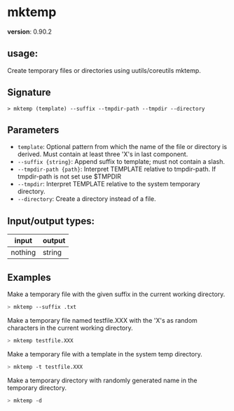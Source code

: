 # mktemp

**version**: 0.90.2

## **usage**:

Create temporary files or directories using uutils/coreutils mktemp.

## Signature

`> mktemp (template) --suffix --tmpdir-path --tmpdir --directory`

## Parameters

- `template`: Optional pattern from which the name of the file or directory is derived. Must contain at least three 'X's in last component.
- `--suffix {string}`: Append suffix to template; must not contain a slash.
- `--tmpdir-path {path}`: Interpret TEMPLATE relative to tmpdir-path. If tmpdir-path is not set use $TMPDIR
- `--tmpdir`: Interpret TEMPLATE relative to the system temporary directory.
- `--directory`: Create a directory instead of a file.

## Input/output types:

| input   | output |
| ------- | ------ |
| nothing | string |

## Examples

Make a temporary file with the given suffix in the current working directory.

```bash
> mktemp --suffix .txt
```

Make a temporary file named testfile.XXX with the 'X's as random characters in the current working directory.

```bash
> mktemp testfile.XXX
```

Make a temporary file with a template in the system temp directory.

```bash
> mktemp -t testfile.XXX
```

Make a temporary directory with randomly generated name in the temporary directory.

```bash
> mktemp -d
```
